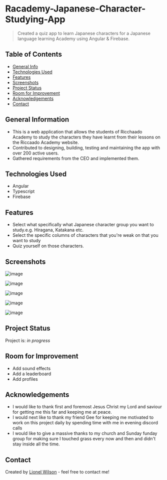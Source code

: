 # Racademy-Japanese-Character-Studying-App

> Created a quiz app to learn Japanese characters for a Japanese language learning Academy using Angular & Firebase. 

## Table of Contents
* [General Info](#general-information)
* [Technologies Used](#technologies-used)
* [Features](#features)
* [Screenshots](#screenshots)
* [Project Status](#project-status)
* [Room for Improvement](#room-for-improvement)
* [Acknowledgements](#acknowledgements)
* [Contact](#contact)
<!-- * [License](#license) -->


## General Information
- This is a web application that allows the students of Ricchaado Academy to study the characters they have learnt from their lessons on the Riccaado Academy website.
- Contributed to designing, building, testing and maintaining the app with over 200 active users.
- Gathered requirements from the CEO and implemented them.



## Technologies Used
- Angular
- Typescript
- Firebase


## Features
- Select what specifically what Japanese character group you want to study.e.g. Hiragana, Katakana etc.
- Select the specific columns of characters that you're weak on that you want to study
- Quiz yourself on those characters.


## Screenshots
![image](https://github.com/Lionel-Wilson/Racademy-Japanese-Character-Studying-App/assets/80872669/83ef8357-b8b1-4f09-b977-bab7615e0a65)

![image](https://github.com/Lionel-Wilson/Racademy-Japanese-Character-Studying-App/assets/80872669/3afefdb7-8e8a-4df6-aa94-736c4fc1513f)

![image](https://github.com/Lionel-Wilson/Racademy-Japanese-Character-Studying-App/assets/80872669/aa0608f7-114f-426c-b84a-d0a6f5ca5d44)

![image](https://github.com/Lionel-Wilson/Racademy-Japanese-Character-Studying-App/assets/80872669/7b4fcc89-2577-43b5-a0ef-7e66be2ffac7)

![image](https://github.com/Lionel-Wilson/Racademy-Japanese-Character-Studying-App/assets/80872669/6b2700ca-da39-4efa-9a4f-4738f44313cd)




## Project Status
Project is: _in progress_ 


## Room for Improvement
-  Add sound effects
-  Add a leaderboard
-  Add profiles


## Acknowledgements
- I would like to thank first and foremost Jesus Christ my Lord and saviour for
getting me this far and keeping me at peace.
- I would next like to thank my friend Gee for keeping me motivated to work on this project daily by spending time with me in evening discord calls
- I would like to give a massive thanks to my church and Sunday funday group for
making sure I touched grass every now and then and didn't stay inside all the
time.


## Contact
Created by [Lionel Wilson](https://github.com/Lionel-Wilson) - feel free to contact me!
